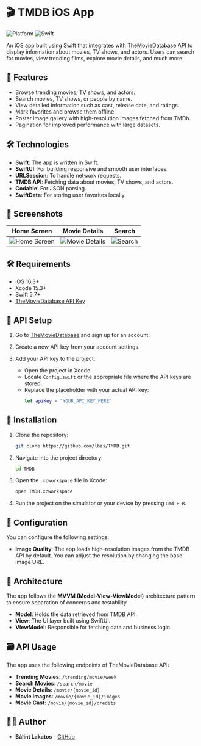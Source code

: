 
# 🎬 TMDB iOS App

![Platform](https://img.shields.io/badge/platform-iOS-lightgrey)
![Swift](https://img.shields.io/badge/language-Swift-orange)

An iOS app built using Swift that integrates with [TheMovieDatabase API](https://www.themoviedb.org/documentation/api) to display information about movies, TV shows, and actors. Users can search for movies, view trending films, explore movie details, and much more.

## 📱 Features

- Browse trending movies, TV shows, and actors.
- Search movies, TV shows, or people by name.
- View detailed information such as cast, release date, and ratings.
- Mark favorites and browse them offline.
- Poster image gallery with high-resolution images fetched from TMDb.
- Pagination for improved performance with large datasets.

## 🛠️ Technologies

- **Swift**: The app is written in Swift.
- **SwiftUI**: For building responsive and smooth user interfaces.
- **URLSession**: To handle network requests.
- **TMDB API**: Fetching data about movies, TV shows, and actors.
- **Codable**: For JSON parsing.
- **SwiftData**: For storing user favorites locally.

## 📸 Screenshots

| Home Screen | Movie Details | Search |
|-------------|---------------|--------|
| ![Home Screen](assets/home.png) | ![Movie Details](assets/details.png) | ![Search](assets/search.png) |

## 🛠️ Requirements

- iOS 16.3+
- Xcode 15.3+
- Swift 5.7+
- [TheMovieDatabase API Key](https://www.themoviedb.org/signup)

## 🔑 API Setup

1. Go to [TheMovieDatabase](https://www.themoviedb.org/) and sign up for an account.
2. Create a new API key from your account settings.
3. Add your API key to the project:
   
   - Open the project in Xcode.
   - Locate `Config.swift` or the appropriate file where the API keys are stored.
   - Replace the placeholder with your actual API key:
     ```swift
     let apiKey = "YOUR_API_KEY_HERE"
     ```

## 🔨 Installation

1. Clone the repository:
   ```bash
   git clone https://github.com/lbzs/TMDB.git
   ```
2. Navigate into the project directory:
   ```bash
   cd TMDB
   ```
3. Open the `.xcworkspace` file in Xcode:
   ```bash
   open TMDB.xcworkspace
   ```
4. Run the project on the simulator or your device by pressing `Cmd + R`.

## 🔧 Configuration

You can configure the following settings:

- **Image Quality**: The app loads high-resolution images from the TMDB API by default. You can adjust the resolution by changing the base image URL.

## 🧩 Architecture

The app follows the **MVVM (Model-View-ViewModel)** architecture pattern to ensure separation of concerns and testability.

- **Model**: Holds the data retrieved from TMDB API.
- **View**: The UI layer built using SwiftUI.
- **ViewModel**: Responsible for fetching data and business logic.

## 🗃️ API Usage

The app uses the following endpoints of TheMovieDatabase API:

- **Trending Movies**: `/trending/movie/week`
- **Search Movies**: `/search/movie`
- **Movie Details**: `/movie/{movie_id}`
- **Movie Images**: `/movie/{movie_id}/images`
- **Movie Cast**: `/movie/{movie_id}/credits`

## 👨‍💻 Author

- **Bálint Lakatos** - [GitHub](https://github.com/lbzs)
